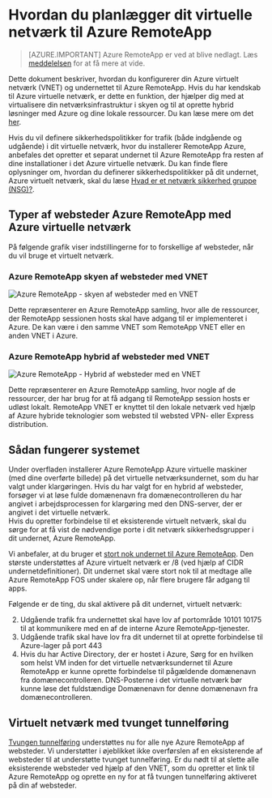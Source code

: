 <properties
    pageTitle="Hvordan du planlægger dit virtuelle netværk for Azure RemoteApp af websteder | Microsoft Azure"
    description="Få mere at vide om at planlægge din virtuelt netværk for Azure RemoteApp af websteder."
    services="remoteapp"
    documentationCenter="" 
    authors="mghosh1616"
    manager="mbaldwin" />

<tags
    ms.service="remoteapp"
    ms.workload="compute"
    ms.tgt_pltfrm="na"
    ms.devlang="na"
    ms.topic="article"
    ms.date="08/15/2016"
    ms.author="elizapo" />

# <a name="how-to-plan-your-virtual-network-for-azure-remoteapp"></a>Hvordan du planlægger dit virtuelle netværk til Azure RemoteApp

> [AZURE.IMPORTANT]
> Azure RemoteApp er ved at blive nedlagt. Læs [meddelelsen](https://go.microsoft.com/fwlink/?linkid=821148) for at få mere at vide.

Dette dokument beskriver, hvordan du konfigurerer din Azure virtuelt netværk (VNET) og undernettet til Azure RemoteApp. Hvis du har kendskab til Azure virtuelle netværk, er dette en funktion, der hjælper dig med at virtualisere din netværksinfrastruktur i skyen og til at oprette hybrid løsninger med Azure og dine lokale ressourcer. Du kan læse mere om det [her](../virtual-network/virtual-networks-overview.md).

Hvis du vil definere sikkerhedspolitikker for trafik (både indgående og udgående) i dit virtuelle netværk, hvor du installerer RemoteApp Azure, anbefales det opretter et separat undernet til Azure RemoteApp fra resten af dine installationer i det Azure virtuelle netværk. Du kan finde flere oplysninger om, hvordan du definerer sikkerhedspolitikker på dit undernet, Azure virtuelt netværk, skal du læse [Hvad er et netværk sikkerhed gruppe (NSG)?](../virtual-network/virtual-networks-nsg.md).

## <a name="types-of-azure-remoteapp-collections-with-azure-virtual-networks"></a>Typer af websteder Azure RemoteApp med Azure virtuelle netværk

På følgende grafik viser indstillingerne for to forskellige af websteder, når du vil bruge et virtuelt netværk.

### <a name="azure-remoteapp-cloud-collection-with-vnet"></a>Azure RemoteApp skyen af websteder med VNET

 ![Azure RemoteApp - skyen af websteder med en VNET](./media/remoteapp-planvpn/ra-cloudvpn.png)

Dette repræsenterer en Azure RemoteApp samling, hvor alle de ressourcer, der RemoteApp sessionen hosts skal have adgang til er implementeret i Azure. De kan være i den samme VNET som RemoteApp VNET eller en anden VNET i Azure.

### <a name="azure-remoteapp-hybrid-collection-with-vnet"></a>Azure RemoteApp hybrid af websteder med VNET

![Azure RemoteApp - Hybrid af websteder med en VNET](./media/remoteapp-planvpn/ra-hybridvpn.png)

Dette repræsenterer en Azure RemoteApp samling, hvor nogle af de ressourcer, der har brug for at få adgang til RemoteApp session hosts er udløst lokalt. RemoteApp VNET er knyttet til den lokale netværk ved hjælp af Azure hybride teknologier som websted til websted VPN- eller Express distribution.


## <a name="how-the-system-works"></a>Sådan fungerer systemet

Under overfladen installerer Azure RemoteApp Azure virtuelle maskiner (med dine overførte billede) på det virtuelle netværksundernet, som du har valgt under klargøringen. Hvis du har valgt for en hybrid af websteder, forsøger vi at løse fulde domænenavn fra domænecontrolleren du har angivet i arbejdsprocessen for klargøring med den DNS-server, der er angivet i det virtuelle netværk.  
Hvis du opretter forbindelse til et eksisterende virtuelt netværk, skal du sørge for at få vist de nødvendige porte i dit netværk sikkerhedsgrupper i dit undernet, Azure RemoteApp. 

Vi anbefaler, at du bruger et [stort nok undernet til Azure RemoteApp](remoteapp-vnetsizing.md). Den største understøttes af Azure virtuelt netværk er /8 (ved hjælp af CIDR undernetdefinitioner). Dit undernet skal være stort nok til at medtage alle Azure RemoteApp FOS under skalere op, når flere brugere får adgang til apps. 

Følgende er de ting, du skal aktivere på dit undernet, virtuelt netværk: 

2.  Udgående trafik fra undernettet skal have lov af portområde 10101 10175 til at kommunikere med en af de interne Azure RemoteApp-tjenester.
3.  Udgående trafik skal have lov fra dit undernet til at oprette forbindelse til Azure-lager på port 443
4.  Hvis du har Active Directory, der er hostet i Azure, Sørg for en hvilken som helst VM inden for det virtuelle netværksundernet til Azure RemoteApp er kunne oprette forbindelse til pågældende domænenavn fra domænecontrolleren. DNS-Posterne i det virtuelle netværk bør kunne løse det fuldstændige Domænenavn for denne domænenavn fra domænecontrolleren.


## <a name="virtual-network-with-forced-tunneling"></a>Virtuelt netværk med tvunget tunnelføring

[Tvungen tunnelføring](../vpn-gateway/vpn-gateway-about-forced-tunneling.md) understøttes nu for alle nye Azure RemoteApp af websteder. Vi understøtter i øjeblikket ikke overførslen af en eksisterende af websteder til at understøtte tvunget tunnelføring.  Er du nødt til at slette alle eksisterende websteder ved hjælp af den VNET, som du opretter et link til Azure RemoteApp og oprette en ny for at få tvungen tunnelføring aktiveret på din af websteder. 
